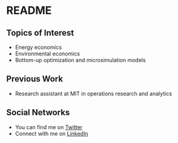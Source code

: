 # README

## Topics of Interest
- Energy economics
- Environmental economics
- Bottom-up optimization and microsimulation models

## Previous Work
- Research assistant at MIT in operations research and analytics

## Social Networks
- You can find me on [Twitter](https://twitter.com//CeliaEscribe)
- Connect with me on [LinkedIn](https://www.linkedin.com/in/celiaescribe)
